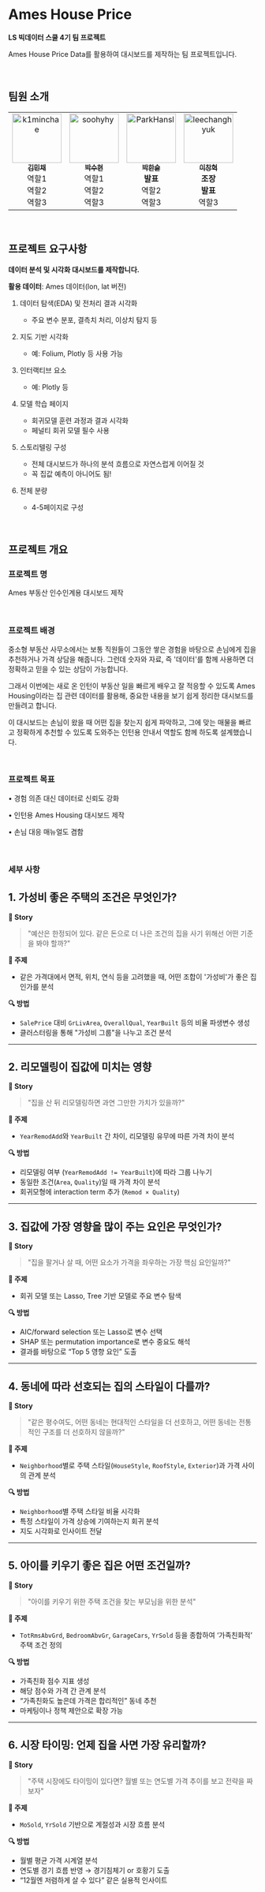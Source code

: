 # Ames House Price

**LS 빅데이터 스쿨 4기 팀 프로젝트**

Ames House Price Data를 활용하여 대시보드를 제작하는 팀 프로젝트입니다.

<br>

## 팀원 소개

<table>
  <tr>
    <td align="center">
      <a href="https://github.com/k1minchae">
        <img src="https://github.com/k1minchae.png" width="100px;" alt="k1minchae"/>
        <br />
        <sub><b>김민채</b></sub>
      </a>
      <br />
      역할1<br />
      역할2<br />
      역할3
    </td>
    <td align="center">
      <a href="https://github.com/soohyhy">
        <img src="https://github.com/soohyhy.png" width="100px;" alt="soohyhy"/>
        <br />
        <sub><b>박수현</b></sub>
      </a>
      <br />
      역할1<br />
      역할2<br />
      역할3
    </td>
    <td align="center">
      <a href="https://github.com/ParkHansl">
        <img src="https://github.com/ParkHansl.png" width="100px;" alt="ParkHansl"/>
        <br />
        <sub><b>박한슬</b></sub>
      </a>
      <br />
      <strong>발표</strong><br />
      역할2<br />
      역할3
    </td>
    <td align="center">
      <a href="https://github.com/leechanghyuk">
        <img src="https://github.com/leechanghyuk.png" width="100px;" alt="leechanghyuk"/>
        <br />
        <sub><b>이창혁</b></sub>
      </a>
      <br />
      <strong>조장</strong><br />
      <strong>발표</strong><br />
      역할3
    </td>
  </tr>
</table>

<br />

## 프로젝트 요구사항

**데이터 분석 및 시각화 대시보드를 제작합니다.**

**활용 데이터**: Ames 데이터(lon, lat 버전)

1. 데이터 탐색(EDA) 및 전처리 결과 시각화

   - 주요 변수 분포, 결측치 처리, 이상치 탐지 등

2. 지도 기반 시각화
   - 예: Folium, Plotly 등 사용 가능
3. 인터랙티브 요소

   - 예: Plotly 등

4. 모델 학습 페이지
   - 회귀모델 훈련 과정과 결과 시각화
   - 페널티 회귀 모델 필수 사용
5. 스토리텔링 구성
   - 전체 대시보드가 하나의 분석 흐름으로 자연스럽게 이어질 것
   - 꼭 집값 예측이 아니어도 됨!
6. 전체 분량
   - 4-5페이지로 구성

<br />

## 프로젝트 개요

### 프로젝트 명

Ames 부동산 인수인계용 대시보드 제작

<br />

### 프로젝트 배경

중소형 부동산 사무소에서는 보통 직원들이 그동안 쌓은 경험을 바탕으로 손님에게 집을 추천하거나 가격 상담을 해줍니다. 그런데 숫자와 자료, 즉 '데이터'를 함께 사용하면 더 정확하고 믿을 수 있는 상담이 가능합니다.

그래서 이번에는 새로 온 인턴이 부동산 일을 빠르게 배우고 잘 적응할 수 있도록 Ames Housing이라는 집 관련 데이터를 활용해, 중요한 내용을 보기 쉽게 정리한 대시보드를 만들려고 합니다.

이 대시보드는 손님이 왔을 때 어떤 집을 찾는지 쉽게 파악하고, 그에 맞는 매물을 빠르고 정확하게 추천할 수 있도록 도와주는 인턴용 안내서 역할도 함께 하도록 설계했습니다.

<br />

### 프로젝트 목표

• 경험 의존 대신 데이터로 신뢰도 강화

• 인턴용 Ames Housing 대시보드 제작

• 손님 대응 매뉴얼도 겸함

<br />

### 세부 사항

## 1. 가성비 좋은 주택의 조건은 무엇인가?

**🧩 Story**

> "예산은 한정되어 있다. 같은 돈으로 더 나은 조건의 집을 사기 위해선 어떤 기준을 봐야 할까?"

**🎯 주제**

- 같은 가격대에서 면적, 위치, 연식 등을 고려했을 때, 어떤 조합이 '가성비'가 좋은 집인가를 분석

**🔍 방법**

- `SalePrice` 대비 `GrLivArea`, `OverallQual`, `YearBuilt` 등의 비율 파생변수 생성
- 클러스터링을 통해 "가성비 그룹"을 나누고 조건 분석

---

## 2. 리모델링이 집값에 미치는 영향

**🧩 Story**

> "집을 산 뒤 리모델링하면 과연 그만한 가치가 있을까?"

**🎯 주제**

- `YearRemodAdd`와 `YearBuilt` 간 차이, 리모델링 유무에 따른 가격 차이 분석

**🔍 방법**

- 리모델링 여부 (`YearRemodAdd != YearBuilt`)에 따라 그룹 나누기
- 동일한 조건(`Area`, `Quality`)일 때 가격 차이 분석
- 회귀모형에 interaction term 추가 (`Remod × Quality`)

---

## 3. 집값에 가장 영향을 많이 주는 요인은 무엇인가?

**🧩 Story**

> "집을 팔거나 살 때, 어떤 요소가 가격을 좌우하는 가장 핵심 요인일까?"

**🎯 주제**

- 회귀 모델 또는 Lasso, Tree 기반 모델로 주요 변수 탐색

**🔍 방법**

- AIC/forward selection 또는 Lasso로 변수 선택
- SHAP 또는 permutation importance로 변수 중요도 해석
- 결과를 바탕으로 “Top 5 영향 요인” 도출

---

## 4. 동네에 따라 선호되는 집의 스타일이 다를까?

**🧩 Story**

> "같은 평수여도, 어떤 동네는 현대적인 스타일을 더 선호하고, 어떤 동네는 전통적인 구조를 더 선호하지 않을까?"

**🎯 주제**

- `Neighborhood`별로 주택 스타일(`HouseStyle`, `RoofStyle`, `Exterior`)과 가격 사이의 관계 분석

**🔍 방법**

- `Neighborhood`별 주택 스타일 비율 시각화
- 특정 스타일이 가격 상승에 기여하는지 회귀 분석
- 지도 시각화로 인사이트 전달

---

## 5. 아이를 키우기 좋은 집은 어떤 조건일까?

**🧩 Story**

> "아이를 키우기 위한 주택 조건을 찾는 부모님을 위한 분석"

**🎯 주제**

- `TotRmsAbvGrd`, `BedroomAbvGr`, `GarageCars`, `YrSold` 등을 종합하여 ‘가족친화적’ 주택 조건 정의

**🔍 방법**

- 가족친화 점수 지표 생성
- 해당 점수와 가격 간 관계 분석
- “가족친화도 높은데 가격은 합리적인” 동네 추천
- 마케팅이나 정책 제안으로 확장 가능

---

## 6. 시장 타이밍: 언제 집을 사면 가장 유리할까?

**🧩 Story**

> "주택 시장에도 타이밍이 있다면? 월별 또는 연도별 가격 추이를 보고 전략을 짜보자"

**🎯 주제**

- `MoSold`, `YrSold` 기반으로 계절성과 시장 흐름 분석

**🔍 방법**

- 월별 평균 가격 시계열 분석
- 연도별 경기 흐름 반영 → 경기침체기 or 호황기 도출
- “12월엔 저렴하게 살 수 있다” 같은 실용적 인사이트
